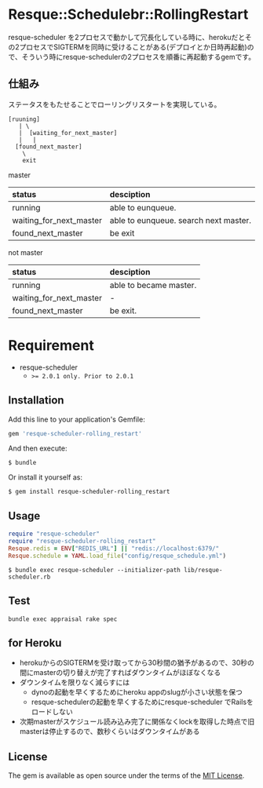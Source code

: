 # Resque::Schedulebr::RollingRestart
resque-scheduler を2プロセスで動かして冗長化している時に、herokuだとその2プロセスでSIGTERMを同時に受けることがある(デプロイとか日時再起動)ので、そういう時にresque-schedulerの2プロセスを順番に再起動するgemです。

## 仕組み
ステータスをもたせることでローリングリスタートを実現している。

```
[ruuning]
   | \
   |  [waiting_for_next_master]
   |   |
  [found_next_master]
    \
    exit
```

master

| status                  | desciption                            |
|:-|:-|
| running                 | able to eunqueue.                     |
| waiting_for_next_master | able to eunqueue. search next master. |
| found_next_master       | be exit                               |

not master

| status                  | desciption                            |
|:-|:-|
| running                 | able to became master.                |
| waiting_for_next_master | -                                     |
| found_next_master       | be exit.                              |

# Requirement
* resque-scheduler
  * `>= 2.0.1 only. Prior to 2.0.1`

## Installation

Add this line to your application's Gemfile:

```ruby
gem 'resque-scheduler-rolling_restart'
```

And then execute:

    $ bundle

Or install it yourself as:

    $ gem install resque-scheduler-rolling_restart

## Usage
```lib/resque-scheduler.rb
require "resque-scheduler"
require "resque-scheduler-rolling_restart"
Resque.redis = ENV["REDIS_URL"] || "redis://localhost:6379/"
Resque.schedule = YAML.load_file("config/resque_schedule.yml")
```

    $ bundle exec resque-scheduler --initializer-path lib/resque-scheduler.rb

## Test
```
bundle exec appraisal rake spec
```

## for Heroku
* herokuからのSIGTERMを受け取ってから30秒間の猶予があるので、30秒の間にmasterの切り替えが完了すればダウンタイムがほぼなくなる
* ダウンタイムを限りなく減らすには
  * dynoの起動を早くするためにheroku appのslugが小さい状態を保つ
  * resque-schedulerの起動を早くするためにresque-scheduler でRailsをロードしない
* 次期masterがスケジュール読み込み完了に関係なくlockを取得した時点で旧masterは停止するので、数秒くらいはダウンタイムがある

## License

The gem is available as open source under the terms of the [MIT License](https://opensource.org/licenses/MIT).

